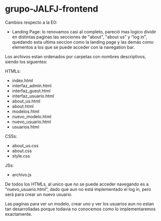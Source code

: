 # grupo-JALFJ-frontend

Cambios respecto a la E0:
- Landing Page: lo renovamos casi al completo, pareció mas logico dividir en distintas paginas las secciones de "about", "about us" y "log in", quedando esta ultima seccion como la landing page y las demás como elementos a los que se puede acceder con la navegation bar.

Los archivos estan ordenados por carpetas con nombres descriptivos, siendo los siguentes:

HTMLs:
- index.html
- interfaz_admin.html
- interfaz_guest.html
- interfaz_usuario.html
- about_us.html
- about.html
- modelos.html
- nuevo_modelo.html
- nuevo_usuario.html
- usuarios.html

CSSs:
- about_us.css
- about.css
- style.css

JSs:
- archivo.js

De todos los HTMLs, al unico que no se puede acceder navegando es a "nuevo_usuario.html", dado que aun no está implementado el log in, pero será para crear un nuevo usuario.

Las paginas para ver un modelo, crear uno y ver los usuarios aun no estan tan desarrolladas porque todavia no conocemos como lo implementaremos exactamente.
